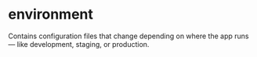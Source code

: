 # environment
Contains configuration files that change depending on where the app runs — like development, staging, or production.
